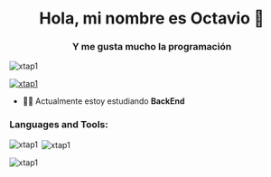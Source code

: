 <h1 align="center">Hola, mi nombre es Octavio 👋</h1>
<h3 align="center">Y me gusta mucho la programación</h3>

<p align="left"> <img src="https://komarev.com/ghpvc/?username=xtap1&label=Profile%20views&color=0e75b6&style=flat" alt="xtap1" /> </p>

<p align="left"> <a href="https://github.com/ryo-ma/github-profile-trophy"><img src="https://github-profile-trophy.vercel.app/?username=xtap1" alt="xtap1" /></a> </p>

- 🧑‍💻 Actualmente estoy estudiando **BackEnd**

<h3 align="left">Languages and Tools:</h3>


<p><img align="left" src="https://github-readme-stats.vercel.app/api/top-langs?username=xtap1&show_icons=true&locale=en&layout=compact" alt="xtap1" /></p>

<p>&nbsp;<img align="center" src="https://github-readme-stats.vercel.app/api?username=xtap1&show_icons=true&locale=en" alt="xtap1" /></p>

<p><img align="center" src="https://github-readme-streak-stats.herokuapp.com/?user=xtap1&" alt="xtap1" /></p>
